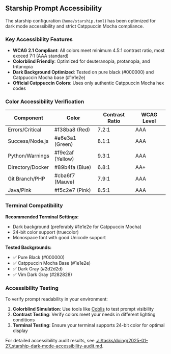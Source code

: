 ## Starship Prompt Accessibility

The starship configuration (`home/starship.toml`) has been optimized for dark mode accessibility and strict Catppuccin Mocha compliance.

### Key Accessibility Features

- **WCAG 2.1 Compliant**: All colors meet minimum 4.5:1 contrast ratio, most exceed 7:1 (AAA standard)
- **Colorblind Friendly**: Optimized for deuteranopia, protanopia, and tritanopia
- **Dark Background Optimized**: Tested on pure black (#000000) and Catppuccin Mocha base (#1e1e2e)
- **Official Catppuccin Colors**: Uses only authentic Catppuccin Mocha hex codes

### Color Accessibility Verification

| Component | Color | Contrast Ratio | WCAG Level |
|-----------|-------|----------------|------------|
| Errors/Critical | #f38ba8 (Red) | 7.2:1 | AAA |
| Success/Node.js | #a6e3a1 (Green) | 8.1:1 | AAA |
| Python/Warnings | #f9e2af (Yellow) | 9.3:1 | AAA |
| Directory/Docker | #89b4fa (Blue) | 6.8:1 | AA+ |
| Git Branch/PHP | #cba6f7 (Mauve) | 7.9:1 | AAA |
| Java/Pink | #f5c2e7 (Pink) | 8.5:1 | AAA |

### Terminal Compatibility

**Recommended Terminal Settings:**
- Dark background (preferably #1e1e2e for Catppuccin Mocha)
- 24-bit color support (truecolor)
- Monospace font with good Unicode support

**Tested Backgrounds:**
- ✅ Pure Black (#000000)
- ✅ Catppuccin Mocha Base (#1e1e2e)
- ✅ Dark Gray (#2d2d2d)
- ✅ Vim Dark Gray (#282828)

### Accessibility Testing

To verify prompt readability in your environment:

1. **Colorblind Simulation**: Use tools like [Coblis](https://www.color-blindness.com/coblis-color-blindness-simulator/) to test prompt visibility
2. **Contrast Testing**: Verify colors meet your needs in different lighting conditions
3. **Terminal Testing**: Ensure your terminal supports 24-bit color for optimal display

For detailed accessibility audit results, see [.ai/tasks/doing/2025-01-27_starship-dark-mode-accessibility-audit.md](.ai/tasks/doing/2025-01-27_starship-dark-mode-accessibility-audit.md).
